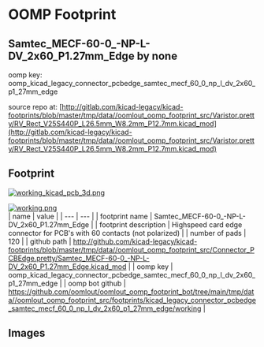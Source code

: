 # OOMP Footprint  
## Samtec_MECF-60-0_-NP-L-DV_2x60_P1.27mm_Edge  by none  
  
oomp key: oomp_kicad_legacy_connector_pcbedge_samtec_mecf_60_0_np_l_dv_2x60_p1_27mm_edge  
  
source repo at: [http://gitlab.com/kicad-legacy/kicad-footprints/blob/master/tmp/data//oomlout_oomp_footprint_src/Varistor.pretty/RV_Rect_V25S440P_L26.5mm_W8.2mm_P12.7mm.kicad_mod](http://gitlab.com/kicad-legacy/kicad-footprints/blob/master/tmp/data//oomlout_oomp_footprint_src/Varistor.pretty/RV_Rect_V25S440P_L26.5mm_W8.2mm_P12.7mm.kicad_mod)  
## Footprint  
  
[![working_kicad_pcb_3d.png](working_kicad_pcb_3d_600.png)](working_kicad_pcb_3d.png)  
  
[![working.png](working_600.png)](working.png)  
| name | value | 
| --- | --- | 
| footprint name | Samtec_MECF-60-0_-NP-L-DV_2x60_P1.27mm_Edge | 
| footprint description | Highspeed card edge connector for PCB's with 60 contacts (not polarized) | 
| number of pads | 120 | 
| github path | http://github.com/kicad-legacy/kicad-footprints/blob/master/tmp/data//oomlout_oomp_footprint_src/Connector_PCBEdge.pretty/Samtec_MECF-60-0_-NP-L-DV_2x60_P1.27mm_Edge.kicad_mod | 
| oomp key | oomp_kicad_legacy_connector_pcbedge_samtec_mecf_60_0_np_l_dv_2x60_p1_27mm_edge | 
| oomp bot github | https://github.com/oomlout/oomlout_oomp_footprint_bot/tree/main/tmp/data//oomlout_oomp_footprint_src/footprints/kicad_legacy_connector_pcbedge_samtec_mecf_60_0_np_l_dv_2x60_p1_27mm_edge/working | 
## Images  
